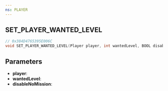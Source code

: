 ```yaml
---
ns: PLAYER
---
```

## SET_PLAYER_WANTED_LEVEL

```c
// 0x384D4765395E006C
void SET_PLAYER_WANTED_LEVEL(Player player, int wantedLevel, BOOL disableNoMission);
```

## Parameters
* **player**:
* **wantedLevel**:
* **disableNoMission**:
